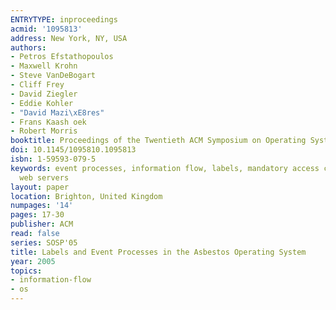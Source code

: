 ```yaml
---
ENTRYTYPE: inproceedings
acmid: '1095813'
address: New York, NY, USA
authors:
- Petros Efstathopoulos
- Maxwell Krohn
- Steve VanDeBogart
- Cliff Frey
- David Ziegler
- Eddie Kohler
- "David Mazi\xE8res"
- Frans Kaash oek
- Robert Morris
booktitle: Proceedings of the Twentieth ACM Symposium on Operating Systems Principles
doi: 10.1145/1095810.1095813
isbn: 1-59593-079-5
keywords: event processes, information flow, labels, mandatory access control, secure
  web servers
layout: paper
location: Brighton, United Kingdom
numpages: '14'
pages: 17-30
publisher: ACM
read: false
series: SOSP'05
title: Labels and Event Processes in the Asbestos Operating System
year: 2005
topics:
- information-flow
- os
---
```

